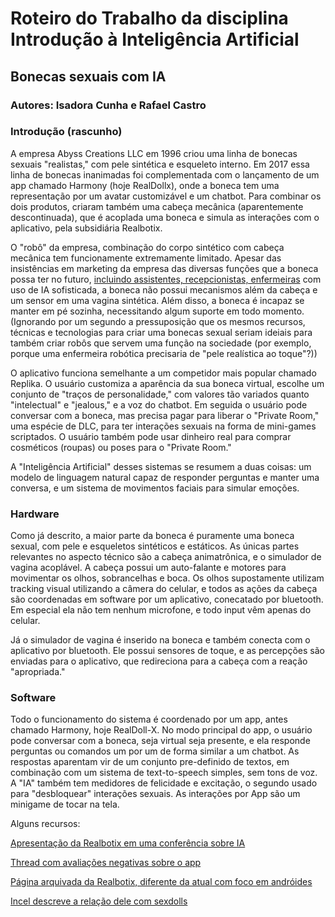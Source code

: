 # Roteiro do Trabalho da disciplina Introdução à Inteligência Artificial

## Bonecas sexuais com IA

### Autores: Isadora Cunha e Rafael Castro

### Introdução (rascunho)

A empresa Abyss Creations LLC em 1996 criou uma linha de bonecas sexuais "realistas," com pele sintética e esqueleto interno. Em 2017 essa linha de bonecas inanimadas foi complementada com o lançamento de um app chamado Harmony (hoje RealDollx), onde a boneca tem uma representação por um avatar customizável e um chatbot. Para combinar os dois produtos, criaram também uma cabeça mecânica (aparentemente descontinuada), que é acoplada uma boneca e simula as interações com o aplicativo, pela subsidiária Realbotix.

O "robô" da empresa, combinação do corpo sintético com cabeça mecânica tem funcionamente extremamente limitado. Apesar das insistências em marketing da empresa das diversas funções que a boneca possa ter no futuro, [incluindo assistentes, recepcionistas, enfermeiras](https://yewtu.be/watch?v=pC4Jjjoohl8) com uso de IA sofisticada, a boneca não possui mecanismos além da cabeça e um sensor em uma vagina sintética. Além disso, a boneca é incapaz se manter em pé sozinha, necessitando algum suporte em todo momento. (Ignorando por um segundo a pressuposição que os mesmos recursos, técnicas e tecnologias para criar uma bonecas sexual seriam ideiais para também criar robôs que servem uma função na sociedade (por exemplo, porque uma enfermeira robótica precisaria de "pele realística ao toque"?))

O aplicativo funciona semelhante a um competidor mais popular chamado Replika. O usuário customiza a aparência da sua boneca virtual, escolhe um conjunto de "traços de personalidade," com valores tão variados quanto "intelectual" e "jealous," e a voz do chatbot. Em seguida o usuário pode conversar com a boneca, mas precisa pagar para liberar o "Private Room," uma espécie de DLC, para ter interações sexuais na forma de mini-games scriptados. O usuário também pode usar dinheiro real para comprar cosméticos (roupas) ou poses para o "Private Room."

A "Inteligência Artificial" desses sistemas se resumem a duas coisas: um modelo de linguagem natural capaz de responder perguntas e manter uma conversa, e um sistema de movimentos faciais para simular emoções.

### Hardware

Como já descrito, a maior parte da boneca é puramente uma boneca sexual, com pele e esqueletos sintéticos e estáticos. As únicas partes relevantes no aspecto técnico são a cabeça animatrônica, e o simulador de vagina acoplável. A cabeça possui um auto-falante e motores para movimentar os olhos, sobrancelhas e boca. Os olhos supostamente utilizam tracking visual utilizando a câmera do celular, e todos as ações da cabeça são coordenadas em software por um aplicativo, conecatado por bluetooth. Em especial ela não tem nenhum microfone, e todo input vêm apenas do celular.

Já o simulador de vagina é inserido na boneca e também conecta com o aplicativo por bluetooth. Ele possui sensores de toque, e as percepções são enviadas para o aplicativo, que redireciona para a cabeça com a reação "apropriada."

### Software

Todo o funcionamento do sistema é coordenado por um app, antes chamado Harmony, hoje RealDoll-X. No modo principal do app, o usuário pode conversar com a boneca, seja virtual seja presente, e ela responde perguntas ou comandos um por um de forma similar a um chatbot. As respostas aparentam vir de um conjunto pre-definido de textos, em combinação com um sistema de text-to-speech simples, sem tons de voz. A "IA" também tem medidores de felicidade e excitação, o segundo usado para "desbloquear" interações sexuais. As interações por App são um minigame de tocar na tela.

Alguns recursos:

[Apresentação da Realbotix em uma conferência sobre IA](https://yewtu.be/watch?v=pC4Jjjoohl8)

[Thread com avaliações negativas sobre o app](https://old.reddit.com/r/RealDolls/comments/1162v87/realdollx_experiences/)

[Página arquivada da Realbotix, diferente da atual com foco em andróides](https://web.archive.org/web/20180107055323/https://realbotix.com/)

[Incel descreve a relação dele com sexdolls](https://yewtu.be/watch?v=VPceoJF6xGk)
